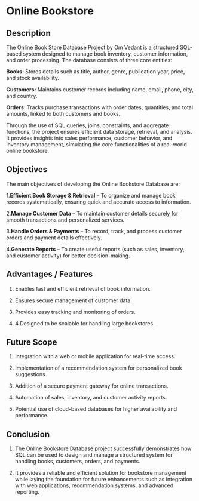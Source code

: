 # Online Bookstore

## Description
The Online Book Store Database Project by Om Vedant is a structured SQL-based system designed to manage book inventory, customer information, and order processing. The database consists of three core entities: 

 **Books:** Stores details such as title, author, genre, publication year,
 price, and stock availability.

 **Customers:** Maintains customer records including name, email,
 phone, city, and country.
 
 **Orders:** Tracks purchase transactions with order dates, quantities,
 and total amounts, linked to both customers and books.
 
 Through the use of SQL queries, joins, constraints, and aggregate
 functions, the project ensures efficient data storage, retrieval, and
 analysis. It provides insights into sales performance, customer
 behavior, and inventory management, simulating the core
 functionalities of a real-world online bookstore.

 ## Objectives 
 The main objectives of developing the Online Bookstore Database are:
 
 1.**Efficient Book Storage & Retrieval** – To organize and manage book records systematically, ensuring quick and accurate access    to information.
 
 2.**Manage Customer Data** – To maintain customer details securely for smooth transactions and personalized services.
 
 3.**Handle Orders & Payments** – To record, track, and process customer orders and payment details effectively.
 
 4.**Generate Reports** – To create useful reports (such as sales, inventory, and customer activity) for better decision-making.

## Advantages / Features

 1. Enables fast and efficient retrieval of book information.
 
 2. Ensures secure management of customer data.
 
 3. Provides easy tracking and monitoring of orders.

 4.  4.Designed to be scalable for handling large bookstores.

## Future Scope
 
 1. Integration with a web or mobile application for real-time access.
 
 2. Implementation of a recommendation system for personalized book suggestions.
 
 3. Addition of a secure payment gateway for online
 transactions.
 
 4. Automation of sales, inventory, and customer activity
 reports.
 
 5. Potential use of cloud-based databases for higher
 availability and performance.

## Conclusion

 1. The Online Bookstore Database project successfully demonstrates how SQL can be used to design and manage a structured system for  handling books, customers, orders, and payments.
    
 2. It provides a reliable and efficient solution for bookstore management while laying the foundation for future enhancements such as integration with web applications, recommendation systems, and advanced reporting.











 
